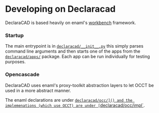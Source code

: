 # Developing on Declaracad

DeclaraCAD is based heavily on enaml's [workbench](https://enaml.readthedocs.io/en/latest/dev_guides/workbenches.html) framework.



### Startup

The main entrypoint is in [`declaracad/__init__.py`](https://github.com/codelv/declaracad/blob/master/declaracad/__init__.py)
this simply parses command line arguments and then starts one of the apps from
the [`declaracad/apps/`](https://github.com/codelv/declaracad/blob/master/declaracad/apps/) package.
Each app can be run individually for testing purposes.


### Opencascade

DeclaraCAD uses enaml's proxy-toolkit abstraction layers to let OCCT be
used in a more abstract manner.

The enaml declarations are under [`declaracad/occ/]()
and the implemenations (which use OCCT) are under [`declaracad/occ/impl`]().


